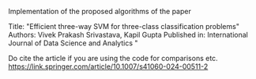 Implementation of the proposed algorithms of the paper 

Title: "Efficient three-way SVM for three-class classification problems"
Authors: Vivek Prakash Srivastava, Kapil Gupta
Published in: International Journal of Data Science and Analytics "

Do cite the article if you are using the code for comparisons etc.
https://link.springer.com/article/10.1007/s41060-024-00511-2
